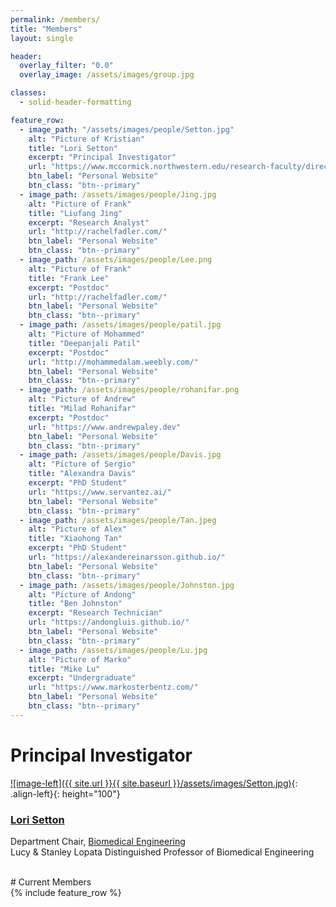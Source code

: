 ```yaml
---
permalink: /members/
title: "Members"
layout: single

header:
  overlay_filter: "0.0"
  overlay_image: /assets/images/group.jpg

classes:
  - solid-header-formatting

feature_row:
  - image_path: "/assets/images/people/Setton.jpg"
    alt: "Picture of Kristian"
    title: "Lori Setton"
    excerpt: "Principal Investigator"
    url: "https://www.mccormick.northwestern.edu/research-faculty/directory/profiles/hammond-kristian.html"
    btn_label: "Personal Website"
    btn_class: "btn--primary"
  - image_path: /assets/images/people/Jing.jpg
    alt: "Picture of Frank"
    title: "Liufang Jing"
    excerpt: "Research Analyst"
    url: "http://rachelfadler.com/"
    btn_label: "Personal Website"
    btn_class: "btn--primary"
  - image_path: /assets/images/people/Lee.png
    alt: "Picture of Frank"
    title: "Frank Lee"
    excerpt: "Postdoc"
    url: "http://rachelfadler.com/"
    btn_label: "Personal Website"
    btn_class: "btn--primary"
  - image_path: /assets/images/people/patil.jpg
    alt: "Picture of Mohammed"
    title: "Deepanjali Patil"
    excerpt: "Postdoc"
    url: "http://mohammedalam.weebly.com/"
    btn_label: "Personal Website"
    btn_class: "btn--primary"
  - image_path: /assets/images/people/rohanifar.png
    alt: "Picture of Andrew"
    title: "Milad Rohanifar"
    excerpt: "Postdoc"
    url: "https://www.andrewpaley.dev"
    btn_label: "Personal Website"
    btn_class: "btn--primary"
  - image_path: /assets/images/people/Davis.jpg
    alt: "Picture of Sergio"
    title: "Alexandra Davis"
    excerpt: "PhD Student"
    url: "https://www.servantez.ai/"
    btn_label: "Personal Website"
    btn_class: "btn--primary"
  - image_path: /assets/images/people/Tan.jpeg
    alt: "Picture of Alex"
    title: "Xiaohong Tan"
    excerpt: "PhD Student"
    url: "https://alexandereinarsson.github.io/"
    btn_label: "Personal Website"
    btn_class: "btn--primary"
  - image_path: /assets/images/people/Johnston.jpg
    alt: "Picture of Andong"
    title: "Ben Johnston"
    excerpt: "Research Technician"
    url: "https://andongluis.github.io/"
    btn_label: "Personal Website"
    btn_class: "btn--primary"
  - image_path: /assets/images/people/Lu.jpg
    alt: "Picture of Marko"
    title: "Mike Lu"
    excerpt: "Undergraduate"
    url: "https://www.markosterbentz.com/"
    btn_label: "Personal Website"
    btn_class: "btn--primary"
---
```

# Principal Investigator

[![image-left]({{ site.url }}{{ site.baseurl }}/assets/images/Setton.jpg)](https://engineering.wustl.edu/faculty/Lori-Setton.html){: .align-left}{: height="100"}
### [**Lori Setton**](https://www.danforthcenter.org/our-work/principal-investigators/r-keith-slotkin/)  
Department Chair, [Biomedical Engineering](https://bme.wustl.edu/index.html)  
Lucy & Stanley Lopata Distinguished Professor of Biomedical Engineering

<a href="https://scholar.google.com/citations?user=HUxQ1TAAAAAJ&hl=en&oi=ao" itemprop="sameAs" rel="nofollow noopener noreferrer">
  <i class="fab fa-google" aria-hidden="true"></i></a>
<a href="https://orcid.org/0000-0001-5992-4206" itemprop="sameAs" rel="nofollow noopener noreferrer">
  <i class="fas fa-info-circle" aria-hidden="true" style="color:#ABC953"></i></a>
<a title='Email' href="mailto:setton@wustl.edu">
  <i class="fas fa-envelope fa-fw" style="color:#000000"></i></a>
<a title="Twitter" href="https://twitter.com/setton_lab">
  <i class="fab fa-fw fa-twitter" style="color:#00acee"></i></a>

<br>
# Current Members
<br>
{% include feature_row %}
